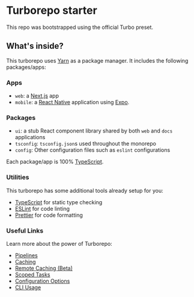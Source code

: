 # Turborepo starter

This repo was bootstrapped using the official Turbo preset.

## What's inside?

This turborepo uses [Yarn](https://classic.yarnpkg.com/lang/en/) as a package manager. It includes the following packages/apps:

### Apps

- `web`: a [Next.js](https://nextjs.org) app
- `mobile`: a [React Native](https://reactnative.dev) application using [Expo](https://expo.dev).

### Packages

- `ui`: a stub React component library shared by both `web` and `docs` applications
- `tsconfig`: `tsconfig.json`s used throughout the monorepo
- `config`: Other configuration files such as `eslint` configurations

Each package/app is 100% [TypeScript](https://www.typescriptlang.org/).

### Utilities

This turborepo has some additional tools already setup for you:

- [TypeScript](https://www.typescriptlang.org/) for static type checking
- [ESLint](https://eslint.org/) for code linting
- [Prettier](https://prettier.io) for code formatting

### Useful Links

Learn more about the power of Turborepo:

- [Pipelines](https://turborepo.org/docs/core-concepts/pipelines)
- [Caching](https://turborepo.org/docs/core-concepts/caching)
- [Remote Caching (Beta)](https://turborepo.org/docs/core-concepts/remote-caching)
- [Scoped Tasks](https://turborepo.org/docs/core-concepts/scopes)
- [Configuration Options](https://turborepo.org/docs/reference/configuration)
- [CLI Usage](https://turborepo.org/docs/reference/command-line-reference)
